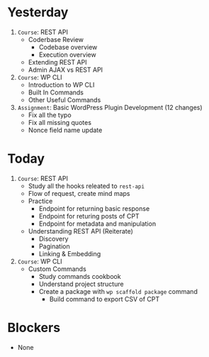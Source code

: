 # Yesterday
1. `Course`: REST API
    - Coderbase Review
        - Codebase overview
        - Execution overview
    - Extending REST API
    - Admin AJAX vs REST API
2. `Course`: WP CLI
    - Introduction to WP CLI
    - Built In Commands
    - Other Useful Commands
3. `Assignment`: Basic WordPress Plugin Development (12 changes)
    - Fix all the typo
    - Fix all missing quotes
    - Nonce field name update

# Today
1. `Course`: REST API
    - Study all the hooks releated to `rest-api`
    - Flow of request, create mind maps
    - Practice
        - Endpoint for returning basic response
        - Endpoint for returing posts of CPT
        - Endpoint for metadata and manipulation
    - Understanding REST API (Reiterate)
        - Discovery
        - Pagination
        - Linking & Embedding
2. `Course`: WP CLI
    - Custom Commands
        - Study commands cookbook
        - Understand project structure
        - Create a package with `wp scaffold package` command
            - Build command to export CSV of CPT

# Blockers
- None
